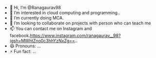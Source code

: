 - 👋 Hi, I’m @Ranagaurav98
- 👀 I’m interested in cloud computing and programming..
- 🌱 I’m currently doing MCA.
- 💞️ I’m looking to collaborate on projects with person who can teach me
- 📫 You can contact me on Instagram and facebook.https://www.instagram.com/ranagaurav__98?igsh=MWhtZno0c3hhYzNxZg==..
- 😄 Pronouns: ...
- ⚡ Fun fact: ...

<!---
Ranagaurav98/Ranagaurav98 is a ✨ special ✨ repository because its `README.md` (this file) appears on your GitHub profile.
You can click the Preview link to take a look at your changes.
--->
